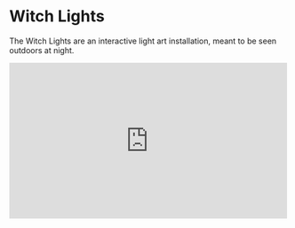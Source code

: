 # Witch Lights

The Witch Lights are an interactive light art installation, meant to be seen outdoors at night. 

<iframe src="https://player.vimeo.com/video/153011829" width="500" height="281" frameborder="0" webkitallowfullscreen mozallowfullscreen allowfullscreen></iframe> 

